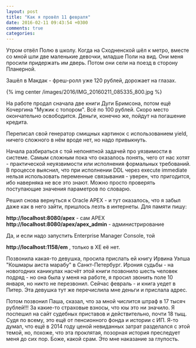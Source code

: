 ```yaml
---
layout: post
title: "Как я провёл 11 февраля"
date: 2016-02-11 09:43:54 +0300
comments: true
categories: 
---
```

Утром отвёл Полю в школу. Когда на Сходненской шёл к метро, вместе со мной шли две маленькие девочки, младше Поли на вид. Они меня просили придержать им дверь. Потом они сели на поезд в сторону Планерной.

Зашёл в Макдак - фреш-ролл уже 120 рублей, дорожает на глазах. 

{% img center /images/2016/IMG_20160211_085335_800.jpg %}

На работе продал сначала две книги Дуги Бримсона, потом ещё Кочергина "Мужик с топором". Всё по 100 рублей. Скоро место окончательно освободится. Деньги, конечно же, пойдут на погашение кредита.

Переписал свой генератор смищных картинок с использованием yield, ничего сложного в нём вроде нет, но надо привыкнуть.

Начала разбираться с той непонятной задачей про уязвимости в системе. Самым сложным пока что оказалось понять, чего от нас хотят - практической неуязвимости или исполнения формальных требований. В процессе выяснил, что при исполнении DDL через execute immediate нельзя использовать переменные связывания - уверен, что пригодится, ибо наверняка не все это знают. Можно просто проверять поступающие значения параметров по словарю.

Решил снова вернуться к Oracle APEX - и тут оказалось, что я забыл даже как в него зайти, пришлось лезть в интернеты. Для памяти пишу:

**http://localhost:8080/apex** - сам APEX 
**http://localhost:8080/apex/apex_admin** - администрирование

Да, и если надо запустить Enterprise Mаnager Console, той

**http://localhost:1158/em** , только в ХЕ её нет. 

Позвонила какая-то девушка, просила прислать ей книгу Ирвина Уэлша "Кошмары аиста марабу" в Санкт-Петербург. Ирония судьбы - на новогодних каникулах насчёт этой книги позвонило шесть человек подряд - но она была у меня на работе, я просил звонить поле 10 января, но никто не перезвонил. Сейчас февраль - и книга уедет в Питер. Эта девушка тут же перечислила мне деньги и прислала адрес.

Потом позвонил Паша, сказал, что за мной числится штраф в 17 тысяч рублей!!! За какие-то страховые взносы, что юы это ни значило. Я поспешил на сайт судебных приставов и действительно, почти 18 тыщ. Судя по всему, это ещё от пенсионного фонда и истории с ИП. Я-то думал, что ещё в 2014 году ценой невиданных затрат разделался с этой темой, но, похоже, что эта проклятая, позорная история преследует меня до сих пор. Боже, какой срам. Это мне наказание за глупость.